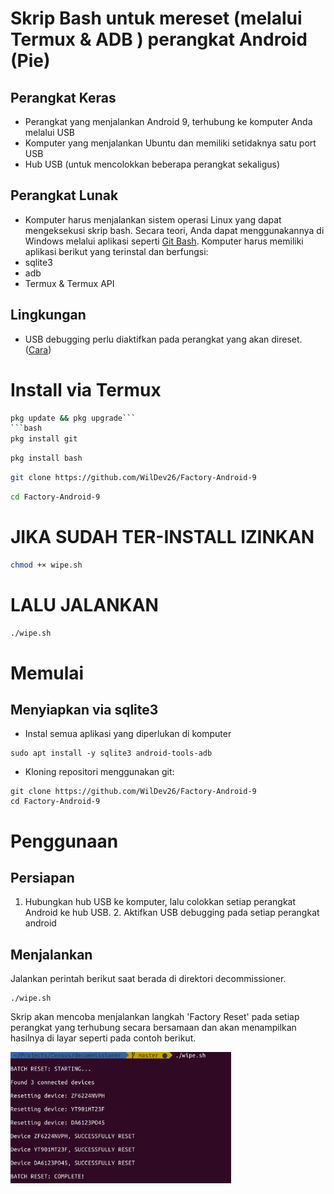 # Skrip Bash untuk mereset (melalui Termux & ADB ) perangkat Android (Pie)

## Perangkat Keras
* Perangkat yang menjalankan Android 9, terhubung ke komputer Anda melalui USB
* Komputer yang menjalankan Ubuntu dan memiliki setidaknya satu port USB
* Hub USB (untuk mencolokkan beberapa perangkat sekaligus)

## Perangkat Lunak
* Komputer harus menjalankan sistem operasi Linux yang dapat mengeksekusi skrip bash. Secara teori, Anda dapat menggunakannya di Windows melalui aplikasi seperti [Git Bash](https://git-scm.com/downloads). Komputer harus memiliki aplikasi berikut yang terinstal dan berfungsi:
* sqlite3
* adb
* Termux & Termux API

## Lingkungan
* USB debugging perlu diaktifkan pada perangkat yang akan direset. ([Cara](https://developer.android.com/studio/debug/dev-options))
# Install via Termux
```bash
pkg update && pkg upgrade``` 
```bash
pkg install git
```
```bash
pkg install bash
```
```bash
git clone https://github.com/WilDev26/Factory-Android-9
```
```bash 
cd Factory-Android-9
```
# JIKA SUDAH TER-INSTALL IZINKAN
```bash
chmod +× wipe.sh
```
# LALU JALANKAN
```bash
./wipe.sh
```
# Memulai
## Menyiapkan via sqlite3
* Instal semua aplikasi yang diperlukan di komputer
```
sudo apt install -y sqlite3 android-tools-adb
```

* Kloning repositori menggunakan git:
```
git clone https://github.com/WilDev26/Factory-Android-9
cd Factory-Android-9
```

# Penggunaan
## Persiapan
1. Hubungkan hub USB ke komputer, lalu colokkan setiap perangkat Android ke hub USB. 2. Aktifkan USB debugging pada setiap perangkat android

## Menjalankan
Jalankan perintah berikut saat berada di direktori decommissioner.
```
./wipe.sh
```
Skrip akan mencoba menjalankan langkah 'Factory Reset' pada setiap perangkat yang terhubung secara bersamaan dan akan menampilkan hasilnya di layar seperti pada contoh berikut.

<img src="screenshot.png"
alt="Contoh hasil eksekusi"
style="max-width: 70%;" />
